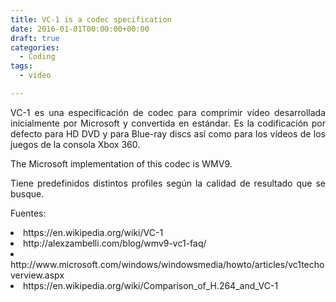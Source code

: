 ```yaml
---
title: VC-1 is a codec specification
date: 2016-01-01T00:00:00+00:00
draft: true
categories:
  - Coding
tags:
  - video

---
```

<p style="text-align: justify">
  VC-1 es una especificación de codec para comprimir vídeo desarrollada inicialmente por Microsoft y convertida en estándar. Es la codificación por defecto para HD DVD y para Blue-ray discs así como para los vídeos de los juegos de la consola Xbox 360.
</p>

<p style="text-align: justify">
  The Microsoft implementation of this codec is WMV9.
</p>

<p style="text-align: justify">
  Tiene predefinidos distintos profiles según la calidad de resultado que se busque.
</p>

<p style="text-align: justify">
  Fuentes:
</p>

<li style="text-align: justify">
  https://en.wikipedia.org/wiki/VC-1
</li>
<li style="text-align: justify">
  http://alexzambelli.com/blog/wmv9-vc1-faq/
</li>
<li style="text-align: justify">
  http://www.microsoft.com/windows/windowsmedia/howto/articles/vc1techoverview.aspx
</li>
<li style="text-align: justify">
  https://en.wikipedia.org/wiki/Comparison_of_H.264_and_VC-1
</li>